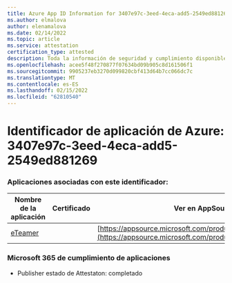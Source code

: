 ```yaml
---
title: Azure App ID Information for 3407e97c-3eed-4eca-add5-2549ed881269
ms.author: elmalova
author: elenamalova
ms.date: 02/14/2022
ms.topic: article
ms.service: attestation
certification_type: attested
description: Toda la información de seguridad y cumplimiento disponible para 3407e97c-3eed-4eca-add5-2549ed881269.
ms.openlocfilehash: acee5f48f270877f07634bd09b905c8d161506f1
ms.sourcegitcommit: 9905237eb3270d099820cbf413d64b7cc066dc7c
ms.translationtype: MT
ms.contentlocale: es-ES
ms.lasthandoff: 02/15/2022
ms.locfileid: "62810540"
---
```

# <a name="azure-app-id-3407e97c-3eed-4eca-add5-2549ed881269"></a>Identificador de aplicación de Azure: 3407e97c-3eed-4eca-add5-2549ed881269


### <a name="apps-associated-with-this-id"></a>Aplicaciones asociadas con este identificador:
| **Nombre de la aplicación** | **Certificado** | **Ver en AppSource** |
|--------------|---------------|-----------------------|
| [eTeamer](https://docs.microsoft.com/microsoft-365-app-certification/forward/WA200001621) |  | [https://appsource.microsoft.com/product/office/WA200001621](https://appsource.microsoft.com/product/office/WA200001621) |

### <a name="microsoft-365-app-compliance-status"></a>Microsoft 365 de cumplimiento de aplicaciones
- Publisher estado de Attestaton: completado

